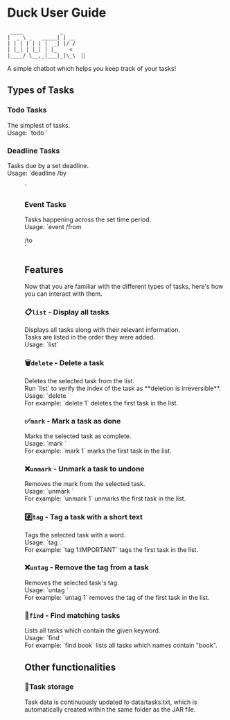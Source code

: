 # Duck User Guide

```
 ____            _
|  _ \ _   _____| | __
| | | | | | |  _| |/ /
| |_| | |_| | |_    <
|____/ \__,_|___|_|\_\  🦆
```
<p>A simple chatbot which helps you keep track of your tasks!</p>

## Types of Tasks
### Todo Tasks
<p>The simplest of tasks. <br>
Usage: `todo <taskname>`
</p>

### Deadline Tasks
<p>Tasks due by a set deadline. <br>
Usage: `deadline /by <dd/mm/yyyy>`
</p>

### Event Tasks &nbsp; 
<p>Tasks happening across the set time period. <br>
Usage: `event /from <dd/mm/yyyy> /to <dd/mm/yyyy>`
</p>

## Features
<p>Now that you are familiar with the different types of tasks, here's how you can interact with them.
</p>

### 📋`list` - Display all tasks
<p>Displays all tasks along with their relevant information. <br>
Tasks are listed in the order they were added. <br>
Usage: `list`
</p>

### 🗑️`delete` - Delete a task
<p>Deletes the selected task from the list. <br>
Run `list` to  verify the index of the task as **deletion is irreversible**. <br>
Usage: `delete <task_index>` <br>
For example: `delete 1`  deletes the first task in the list.
</p>

### ✅`mark` - Mark a task as done
<p>Marks the selected task as complete. <br>
Usage: `mark <task_index>` <br>
For example: `mark 1`  marks the first task in the list.
</p>

### ❌`unmark` - Unmark a task to undone
<p>Removes the mark from the selected task. <br>
Usage: `unmark <task_index>` <br>
For example: `unmark 1`  unmarks the first task in the list.
</p>

### #️⃣`tag` - Tag a task with a short text
<p>Tags the selected task with a word. <br>
Usage: `tag <task_index>:<word>` <br>
For example: `tag 1:IMPORTANT`  tags the first task in the list.
</p>

### ❌`untag` - Remove the tag from a task
<p>Removes the selected task's tag. <br>
Usage: `untag <task_index>` <br>
For example: `untag 1`  removes the tag of the first task in the list.
</p>

### 🔎`find` - Find matching tasks
<p>Lists all tasks which contain the given keyword. <br>
Usage: `find <keyword>` <br>
For example: `find book`  lists all tasks which names contain "book".
</p>

  
## Other functionalities
### 💾Task storage
Task data is continuously updated to data/tasks.txt, which is automatically created within the same folder as the JAR file.